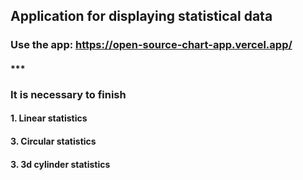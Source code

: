 ## Application for displaying statistical data
### Use the app: https://open-source-chart-app.vercel.app/
#### ***
### It is necessary to finish
#### 1. Linear statistics
#### 3. Circular statistics
#### 3. 3d cylinder statistics